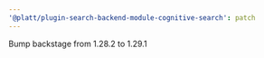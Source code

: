 ```yaml
---
'@platt/plugin-search-backend-module-cognitive-search': patch
---
```


Bump backstage from 1.28.2 to 1.29.1
